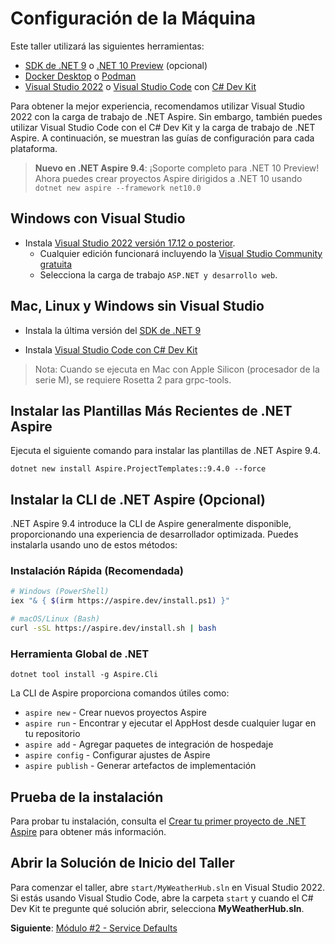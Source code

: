 # Configuración de la Máquina

Este taller utilizará las siguientes herramientas:

- [SDK de .NET 9](https://get.dot.net/9) o [.NET 10 Preview](https://get.dot.net/10) (opcional)
- [Docker Desktop](https://docs.docker.com/engine/install/) o [Podman](https://podman.io/getting-started/installation)
- [Visual Studio 2022](https://visualstudio.microsoft.com/vs/) o [Visual Studio Code](https://code.visualstudio.com/) con [C# Dev Kit](https://code.visualstudio.com/docs/csharp/get-started)

Para obtener la mejor experiencia, recomendamos utilizar Visual Studio 2022 con la carga de trabajo de .NET Aspire. Sin embargo, también puedes utilizar Visual Studio Code con el C# Dev Kit y la carga de trabajo de .NET Aspire. A continuación, se muestran las guías de configuración para cada plataforma.

> **Nuevo en .NET Aspire 9.4**: ¡Soporte completo para .NET 10 Preview! Ahora puedes crear proyectos Aspire dirigidos a .NET 10 usando `dotnet new aspire --framework net10.0`

## Windows con Visual Studio

- Instala [Visual Studio 2022 versión 17.12 o posterior](https://visualstudio.microsoft.com/vs/).
  - Cualquier edición funcionará incluyendo la [Visual Studio Community gratuita](https://visualstudio.microsoft.com/free-developer-offers/)
  - Selecciona la carga de trabajo `ASP.NET y desarrollo web`.

## Mac, Linux y Windows sin Visual Studio

- Instala la última versión del [SDK de .NET 9](https://get.dot.net/9?cid=eshop)

- Instala [Visual Studio Code con C# Dev Kit](https://code.visualstudio.com/docs/csharp/get-started)

> Nota: Cuando se ejecuta en Mac con Apple Silicon (procesador de la serie M), se requiere Rosetta 2 para grpc-tools.

## Instalar las Plantillas Más Recientes de .NET Aspire

Ejecuta el siguiente comando para instalar las plantillas de .NET Aspire 9.4.

```cli
dotnet new install Aspire.ProjectTemplates::9.4.0 --force
```

## Instalar la CLI de .NET Aspire (Opcional)

.NET Aspire 9.4 introduce la CLI de Aspire generalmente disponible, proporcionando una experiencia de desarrollador optimizada. Puedes instalarla usando uno de estos métodos:

### Instalación Rápida (Recomendada)

```bash
# Windows (PowerShell)
iex "& { $(irm https://aspire.dev/install.ps1) }"

# macOS/Linux (Bash)
curl -sSL https://aspire.dev/install.sh | bash
```

### Herramienta Global de .NET

```cli
dotnet tool install -g Aspire.Cli
```

La CLI de Aspire proporciona comandos útiles como:

- `aspire new` - Crear nuevos proyectos Aspire
- `aspire run` - Encontrar y ejecutar el AppHost desde cualquier lugar en tu repositorio
- `aspire add` - Agregar paquetes de integración de hospedaje
- `aspire config` - Configurar ajustes de Aspire
- `aspire publish` - Generar artefactos de implementación

## Prueba de la instalación

Para probar tu instalación, consulta el [Crear tu primer proyecto de .NET Aspire](https://learn.microsoft.com/dotnet/aspire/get-started/build-your-first-aspire-app) para obtener más información.

## Abrir la Solución de Inicio del Taller

Para comenzar el taller, abre `start/MyWeatherHub.sln` en Visual Studio 2022. Si estás usando Visual Studio Code, abre la carpeta `start` y cuando el C# Dev Kit te pregunte qué solución abrir, selecciona **MyWeatherHub.sln**.

**Siguiente**: [Módulo #2 - Service Defaults](../Lesson-02-ServiceDefaults/README.md)
